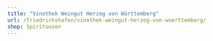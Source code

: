 ```yaml
---
title: "Vinothek Weingut Herzog von Württemberg"
url: /friedrichshafen/vinothek-weingut-herzog-von-wuerttemberg/
shop: Spirituosen
---
```

